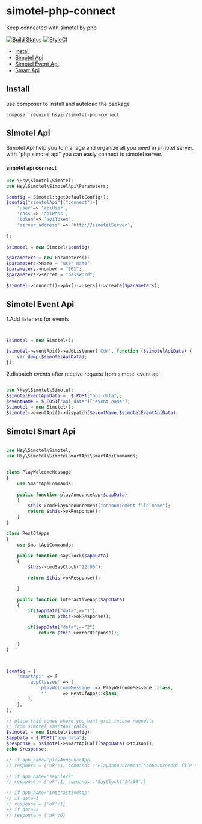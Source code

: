 

# simotel-php-connect
Keep connected with simotel by php

[![Build Status](https://travis-ci.com/hsyir/simotel-php-connect.svg?branch=master)](https://travis-ci.com/hsyir/simotel-php-connect)
[![StyleCI](https://github.styleci.io/repos/325189235/shield?branch=master)](https://github.styleci.io/repos/325189235?branch=master)

- [Install](#install)
- [Simotel Api](#simotel-api)
- [Simotel Event Api](#simotel-event-api)
- [Smart Api](#smart-api)

## Install

use composer to install and autoload the package
```
composer require hsyir/simotel-php-connect
```

## Simotel Api

Simotel Api help you to manage and organize all you need in simotel server.
with "php simotel api" you can easly connect to simotel server.



#### simotel api connect

```php
use \Hsy\Simotel\Simotel;
use Hsy\Simotel\SimotelApi\Parameters;

$config = Simotel::getDefaultConfig();
$config["simotelApi"]["connect"]=[
    'user'=> 'apiUser',
    'pass'=> 'apiPass',
    'token'=> 'apiToken',
    'server_address' => 'http://simotelServer',
                                 
];

$simotel = new Simotel($config);

$parameters = new Parameters();
$parameters->name = "user name";
$parameters->number = "101";
$parameters->secret = "password";

$simotel->connect()->pbx()->users()->create($parameters);
```



## Simotel Event Api


1.Add listeners for events

```php


$simotel = new Simotel();

$simotel->eventApi()->addListener('Cdr', function ($simotelApiData) {
    var_dump($simotelApiData);
});

```

2.dispatch events after receive request from simotel event api

```php

use \Hsy\Simotel\Simotel;
$simotelEventApiData =  $_POST["api_data"];
$eventName = $_POST["api_data"]["event_name"];
$simotel = new Simotel();
$simotel->eventApi()->dispatch($eventName,$simotelEventApiData);

```



## Simotel Smart Api
```php

use Hsy\Simotel\Simotel;
use Hsy\Simotel\SimotelSmartApi\SmartApiCommands;


class PlayWelcomeMessage
{
    use SmartApiCommands;
    
    public function playAnnounceApp($appData)
    {
        $this->cmdPlayAnnouncement("announcement file name");
        return $this->okResponse();
    }
}

class RestOfApps
{
    use SmartApiCommands;
    
    public function sayClock($appData)
    {
        $this->cmdSayClock("22:00");

        return $this->okResponse();

    }

    public function interactiveApp($appData)
    {
        if($appData["data"]=="1")
            return $this->okResponse();

        if($appData["data"]=="2")
            return $this->errorResponse();
            
    }
}



$config = [
    'smartApi' => [
        'appClasses' => [
            'playWelcomeMessage' => PlayWelcomeMessage::class,
            '*'      => RestOfApps::class,
        ],
    ],
];

// place this codes where you want grab income requests
// from simotel smartApi calls     
$simotel = new Simotel($config);
$appData = $_POST["app_data"];
$response = $simotel->smartApiCall($appData)->toJson();
echo $response;

// if app_name='playAnnounceApp' 
// response = {'ok':1,'commands':'PlayAnnouncement('announcement file name')'}

// if app_name='sayClock' 
// response = {'ok':1,'commands':'SayClock('14:00')}

// if app_name='interactiveApp' 
// if data=1 
// response = {'ok':1}
// if data=2 
// response = {'ok':0}



```






